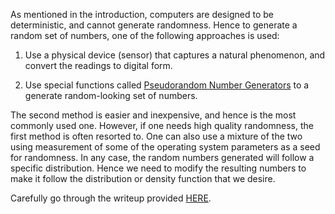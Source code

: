 As mentioned in the introduction, computers are designed to be deterministic, and cannot generate randomness. Hence to generate a random set of numbers, one of the following approaches is used:

  1. Use a physical device (sensor) that captures a natural phenomenon, and convert the readings to digital form.

  2. Use special functions called [Pseudorandom Number Generators](https://en.wikipedia.org/wiki/Pseudorandom_number_generator) to a generate random-looking set of numbers.

The second method is easier and inexpensive, and hence is the most commonly used one. However, if one needs high quality randomness, the first method is often resorted to. One can also use a mixture of the two using measurement of some of the operating system parameters as a seed for randomness. In any case, the random numbers generated will follow a specific distribution. Hence we need to modify the resulting numbers to make it follow the distribution or density function that we desire.

Carefully go through the writeup provided [HERE](http://cse20-iiith.vlabs.ac.in/exp4/RandomVariables.pdf).
